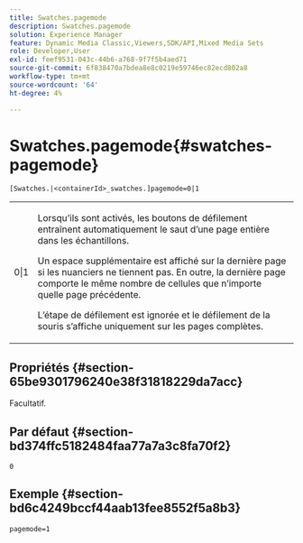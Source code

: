 ```yaml
---
title: Swatches.pagemode
description: Swatches.pagemode
solution: Experience Manager
feature: Dynamic Media Classic,Viewers,SDK/API,Mixed Media Sets
role: Developer,User
exl-id: feef9531-043c-44b6-a768-9f7f5b4aed71
source-git-commit: 6f838470a7bdea8e8c0219e59746ec82ecd802a8
workflow-type: tm+mt
source-wordcount: '64'
ht-degree: 4%

---
```


# Swatches.pagemode{#swatches-pagemode}

`[Swatches.|<containerId>_swatches.]pagemode=0|1`

<table id="table_52306D2150BC4EE2BD4CE4C718E96CC0"> 
 <tbody> 
  <tr> 
   <td colname="col1"> <p> <span class="codeph"> 0|1 </span> </p> </td> 
   <td colname="col2"> <p> Lorsqu’ils sont activés, les boutons de défilement entraînent automatiquement le saut d’une page entière dans les échantillons. </p> <p>Un espace supplémentaire est affiché sur la dernière page si les nuanciers ne tiennent pas. En outre, la dernière page comporte le même nombre de cellules que n’importe quelle page précédente. </p> <p>L’étape de défilement est ignorée et le défilement de la souris s’affiche uniquement sur les pages complètes. </p> </td> 
  </tr> 
 </tbody> 
</table>

## Propriétés {#section-65be9301796240e38f31818229da7acc}

Facultatif.

## Par défaut {#section-bd374ffc5182484faa77a7a3c8fa70f2}

`0`

## Exemple {#section-bd6c4249bccf44aab13fee8552f5a8b3}

`pagemode=1`
